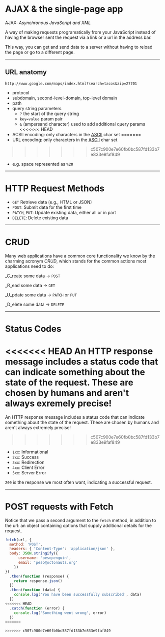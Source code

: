 # AJAX & the single-page app

AJAX: _Asynchronous JavaScript and XML_

A way of making requests programatically from your JavaScript instead of having the browser sent the request via a link or a url in the address bar.

This way, you can get and send data to a server without having to reload the page or go to a different page.

---

## URL anatomy

`http://www.google.com/maps/index.html?search=tacos&zip=27701`

- protocol
- subdomain, second-level-domain, top-level domain
- path
- query string parameters
  - `?` the start of the query string
  - `key=value` param pair
  - `&` (ampersand character) used to add additional query params
<<<<<<< HEAD
- ACSII encoding: only characters in the [ASCII](https://en.wikipedia.org/wiki/ASCII) char set
=======
- URL encoding: only characters in the [ASCII](https://en.wikipedia.org/wiki/ASCII) char set
>>>>>>> c507c900e7e60fb0bc587fd133b7e833e9faf849
  - e.g. space represented as `%20`

---

# HTTP Request Methods

- `GET` Retrieve data (e.g., HTML or JSON)
- `POST`: Submit data for the first time
- `PATCH`, `PUT`: Update existing data, either all or in part
- `DELETE`: Delete existing data

---

# CRUD

Many web applications have a common core functionality we know by the charming acronym _CRUD_, which stands for the common actions most applications need to do:

_C_reate some data -> `POST`

_R_ead some data -> `GET`

_U_pdate some data -> `PATCH` or `PUT`

_D_elete some data -> `DELETE`

---

# Status Codes

<<<<<<< HEAD
An HTTP response message includes a status code that can indicate something about the state of the request. These are chosen by humans and aren't always exremely precise!
=======
An HTTP response message includes a status code that can indicate something about the state of the request. These are chosen by humans and aren't always extremely precise!
>>>>>>> c507c900e7e60fb0bc587fd133b7e833e9faf849

- `1xx`: Informational
- `2xx`: Success
- `3xx`: Redirection
- `4xx`: Client Error
- `5xx`: Server Error

`200` is the response we most often want, indicating a successful request.

---

# POST requests with Fetch

Notice that we pass a second argument to the `fetch` method, in addition to the url: an object containing options that supply additional details for the request.

```js
fetch(url, {
  method: 'POST',
  headers: { 'Content-Type': 'application/json' },
  body: JSON.stringify({
      username: 'pesopenguin',
      email: 'peso@octonauts.org'
    })
})
  .then(function (response) {
    return response.json()
  })
  .then(function (data) {
    console.log('You have been successfully subscribed', data)
  })
<<<<<<< HEAD
  .catch(function (error) {
    console.log('Something went wrong', error)
  })
=======

>>>>>>> c507c900e7e60fb0bc587fd133b7e833e9faf849
```
